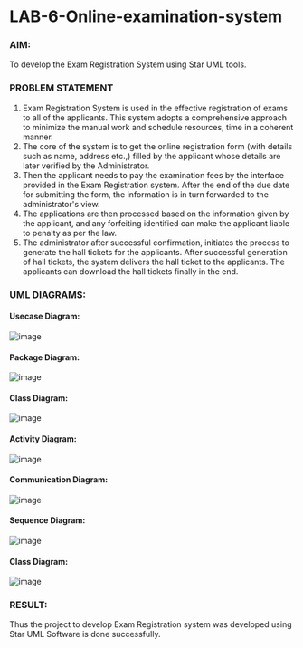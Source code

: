 # LAB-6-Online-examination-system
### AIM:
To develop the Exam Registration System using Star UML tools.
### PROBLEM STATEMENT
1. Exam Registration System is used in the effective registration of exams to all of the
applicants. This system adopts a comprehensive approach to minimize the manual work and
schedule resources, time in a coherent manner.
2. The core of the system is to get the online registration form (with details such as name,
address etc.,) filled by the applicant whose details are later verified by the Administrator.
3. Then the applicant needs to pay the examination fees by the interface provided in the
Exam Registration system. After the end of the due date for submitting the form, the
information is in turn forwarded to the administrator's view.
4. The applications are then processed based on the information given by the applicant,
and any forfeiting identified can make the applicant liable to penalty as per the law.
5. The administrator after successful confirmation, initiates the process to generate the
hall tickets for the applicants. After successful generation of hall tickets, the system delivers
the hall ticket to the applicants. The applicants can download the hall tickets finally in the end.
### UML DIAGRAMS:
#### Usecase Diagram:
![image](https://github.com/GitPreethiHub/LAB-6-Online-examination-system/assets/119475585/681fcee4-9b16-460d-9af6-9165bd91d52c)


#### Package Diagram:
![image](https://github.com/GitPreethiHub/LAB-6-Online-examination-system/assets/119475585/edea5897-2d47-4198-ad97-b3c421e5d8d9)


#### Class Diagram:
![image](https://github.com/GitPreethiHub/LAB-6-Online-examination-system/assets/119475585/784f6842-ce90-4d7f-988a-83c0a8634eee)


#### Activity Diagram:
![image](https://github.com/GitPreethiHub/LAB-6-Online-examination-system/assets/119475585/ccf7771d-8862-4e15-9a32-d724fce060e1)


#### Communication Diagram:
![image](https://github.com/GitPreethiHub/LAB-6-Online-examination-system/assets/119475585/2ee2e542-175a-46af-a5d2-ab456ec948d0)


#### Sequence Diagram:
![image](https://github.com/GitPreethiHub/LAB-6-Online-examination-system/assets/119475585/6993bd59-6730-4128-9ce6-3a8c49601a8f)


#### Class Diagram:
![image](https://github.com/GitPreethiHub/LAB-6-Online-examination-system/assets/119475585/5b0cd40d-99fa-4efb-9602-5d61d7f040f0)



### RESULT:
Thus the project to develop Exam Registration system was developed using Star UML
Software is done successfully.

